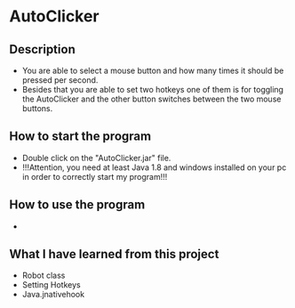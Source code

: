 # AutoClicker

## Description

- You are able to select a mouse button and how many times it should be pressed per second.
- Besides that you are able to set two hotkeys one of them is for toggling the AutoClicker and the other button switches between the two mouse buttons.

## How to start the program

- Double click on the "AutoClicker.jar" file.
- !!!Attention, you need at least Java 1.8 and windows installed on your pc in order to correctly start my program!!!

## How to use the program

- 
  
## What I have learned from this project

- Robot class
- Setting Hotkeys
- Java.jnativehook
